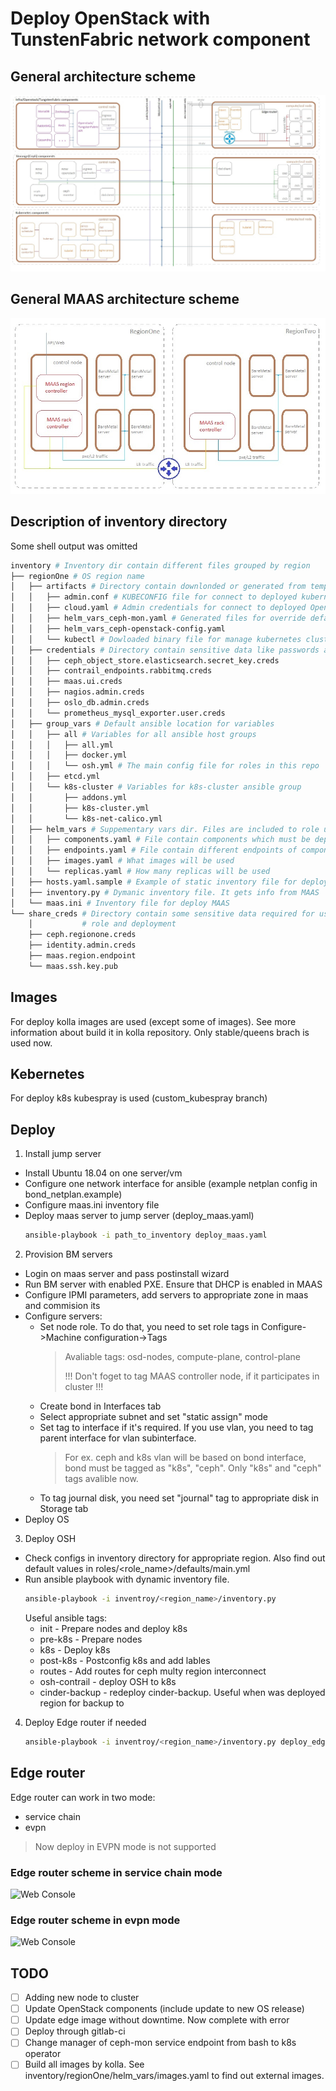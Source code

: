# Deploy OpenStack with TunstenFabric network component

## General architecture scheme
![Web Console](doc/images/general_scheme.jpg) 

## General MAAS architecture scheme
![Web Console](doc/images/MAAS_scheme.jpg) 

## Description of inventory directory
Some shell output was omitted
```bash
inventory # Inventory dir contain different files grouped by region
├── regionOne # OS region name 
│   ├── artifacts # Directory contain downlonded or generated from tempalte files
│   │   ├── admin.conf # KUBECONFIG file for connect to deployed kubernetes cluster
│   │   ├── cloud.yaml # Admin credentials for connect to deployed Openstack
│   │   ├── helm_vars_ceph-mon.yaml # Generated files for override default helm charts values
│   │   ├── helm_vars_ceph-openstack-config.yaml
│   │   └── kubectl # Dowloaded binary file for manage kubernetes cluster
│   ├── credentials # Directory contain sensitive data like passwords and tokens. !!!DON'T DELETE THIS FILES!!!
│   │   ├── ceph_object_store.elasticsearch.secret_key.creds
│   │   ├── contrail_endpoints.rabbitmq.creds
│   │   ├── maas.ui.creds
│   │   ├── nagios.admin.creds
│   │   ├── oslo_db.admin.creds
│   │   └── prometheus_mysql_exporter.user.creds
│   ├── group_vars # Default ansible location for variables
│   │   ├── all # Variables for all ansible host groups
│   │   │   ├── all.yml
│   │   │   ├── docker.yml
│   │   │   └── osh.yml # The main config file for roles in this repo
│   │   ├── etcd.yml
│   │   └── k8s-cluster # Variables for k8s-cluster ansible group
│   │       ├── addons.yml
│   │       ├── k8s-cluster.yml
│   │       └── k8s-net-calico.yml
│   ├── helm_vars # Suppementary vars dir. Files are included to role using include_vars 
│   │   ├── components.yaml # File contain components which must be deployed
│   │   ├── endpoints.yaml # File contain different endpoints of components. Such as username, password, fqdn
│   │   ├── images.yaml # What images will be used
│   │   └── replicas.yaml # How many replicas will be used
│   ├── hosts.yaml.sample # Example of static inventory file for deploy openstack-contrail
│   ├── inventory.py # Dymanic inventory file. It gets info from MAAS
│   └── maas.ini # Inventory file for deploy MAAS
└── share_creds # Directory contain some sensitive data required for use generated info through different
    │           # role and deployment
    ├── ceph.regionone.creds
    ├── identity.admin.creds
    ├── maas.region.endpoint
    └── maas.ssh.key.pub
```

## Images
For deploy kolla images are used (except some of images). See more information about build it in kolla repository. Only stable/queens brach is used now.

## Kebernetes
For deploy k8s kubespray is used (custom_kubespray branch)

## Deploy
1. Install jump server
  - Install Ubuntu 18.04 on one server/vm
  - Configure one network interface for ansible (example netplan config in bond_netplan.example)
  - Configure maas.ini inventory file
  - Deploy maas server to jump server (deploy_maas.yaml)
    ```bash
    ansible-playbook -i path_to_inventory deploy_maas.yaml
    ```
2. Provision BM servers
 - Login on maas server and pass postinstall wizard
 - Run BM server with enabled PXE. Ensure that DHCP is enabled in MAAS
 - Configure IPMI parameters, add servers to appropriate zone in maas and commision its
 - Configure servers:
   - Set node role. To do that, you need to set role tags in Configure->Machine configuration->Tags
     > Avaliable tags: osd-nodes, compute-plane, control-plane
     >
     > !!! Don't foget to tag MAAS controller node, if it participates in cluster !!!
   - Create bond in Interfaces tab
   - Select appropriate subnet and set "static assign" mode
   - Set tag to interface if it's required. If you use vlan, you need to tag parent interface for vlan subinterface.
     > For ex. ceph and k8s vlan will be based on bond interface, bond must be tagged as "k8s", "ceph". Only "k8s" and "ceph" tags avalible now.
   - To tag journal disk, you need set "journal" tag to appropriate disk in Storage tab
 - Deploy OS
3. Deploy OSH
 - Check configs in inventory directory for appropriate region. Also find out default values in roles/<role_name>/defaults/main.yml
 - Run ansible playbook with dynamic inventory file. 
   ```bash
   ansible-playbook -i inventroy/<region_name>/inventory.py
   ```
   Useful ansible tags:
    - init - Prepare nodes and deploy k8s
    - pre-k8s - Prepare nodes
    - k8s - Deploy k8s
    - post-k8s - Postconfig k8s and add lables
    - routes - Add routes for ceph multy region interconnect
    - osh-contrail - deploy OSH to k8s
    - cinder-backup - redeploy cinder-backup. Useful when was deployed region for backup to
4. Deploy Edge router if needed
   ```bash
   ansible-playbook -i inventroy/<region_name>/inventory.py deploy_edge.yaml

## Edge router
Edge router can work in two mode:
- service chain
- evpn
> Now deploy in EVPN mode is not supported
### Edge router scheme in service chain mode
![Web Console](doc/images/edge_service_chain.jpg) 
### Edge router scheme in evpn mode
![Web Console](doc/images/edge_evpn.jpg) 

## TODO
- [ ] Adding new node to cluster
- [ ] Update OpenStack components (include update to new OS release)
- [ ] Update edge image without downtime. Now complete with error
- [ ] Deploy through gitlab-ci
- [ ] Change manager of ceph-mon service endpoint from bash to k8s operator
- [ ] Build all images by kolla. See inventory/regionOne/helm_vars/images.yaml to find out external images.
